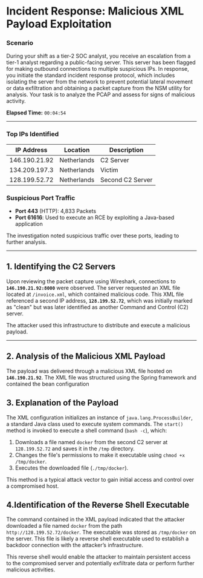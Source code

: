 # Incident Response: Malicious XML Payload Exploitation

### **Scenario**
During your shift as a tier-2 SOC analyst, you receive an escalation from a tier-1 analyst regarding a public-facing server. This server has been flagged for making outbound connections to multiple suspicious IPs. In response, you initiate the standard incident response protocol, which includes isolating the server from the network to prevent potential lateral movement or data exfiltration and obtaining a packet capture from the NSM utility for analysis. Your task is to analyze the PCAP and assess for signs of malicious activity.

**Elapsed Time:** `00:04:54`

---

### **Top IPs Identified**
| IP Address        | Location       | Description              |
|-------------------|----------------|--------------------------|
| 146.190.21.92     | Netherlands    | C2 Server                |
| 134.209.197.3     | Netherlands    | Victim                   |
| 128.199.52.72     | Netherlands    | Second C2 Server         |

### **Suspicious Port Traffic**
- **Port 443** (HTTP): 4,833 Packets
- **Port 61616**: Used to execute an RCE by exploiting a Java-based application

The investigation noted suspicious traffic over these ports, leading to further analysis.

---

## **1. Identifying the C2 Servers**
Upon reviewing the packet capture using Wireshark, connections to **`146.190.21.92:8000`** were observed. The server requested an XML file located at `/invoice.xml`, which contained malicious code. This XML file referenced a second IP address, **`128.199.52.72`**, which was initially marked as "clean" but was later identified as another Command and Control (C2) server.

The attacker used this infrastructure to distribute and execute a malicious payload.

---

## **2. Analysis of the Malicious XML Payload**
The payload was delivered through a malicious XML file hosted on **`146.190.21.92`**. The XML file was structured using the Spring framework and contained the bean configuration

## **3. Explanation of the Payload**

The XML configuration initializes an instance of `java.lang.ProcessBuilder`, a standard Java class used to execute system commands. The `start()` method is invoked to execute a shell command (`bash -c`), which:

1. Downloads a file named `docker` from the second C2 server at `128.199.52.72` and saves it in the `/tmp` directory.
2. Changes the file's permissions to make it executable using `chmod +x /tmp/docker`.
3. Executes the downloaded file (`./tmp/docker`).

This method is a typical attack vector to gain initial access and control over a compromised host.

## **4.Identification of the Reverse Shell Executable**

The command contained in the XML payload indicated that the attacker downloaded a file named `docker` from the path `http://128.199.52.72/docker`. The executable was stored as `/tmp/docker` on the server. This file is likely a reverse shell executable used to establish a backdoor connection with the attacker’s infrastructure.

This reverse shell would enable the attacker to maintain persistent access to the compromised server and potentially exfiltrate data or perform further malicious activities.

